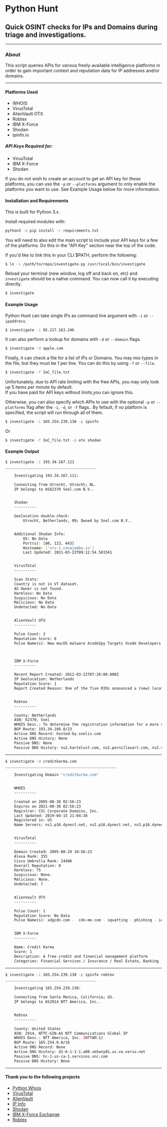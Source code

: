 # Python Hunt
## Quick OSINT checks for IPs and Domains during triage and investigations.

---

### About
This script queries APIs for various freely-available intelligence platforms
in order to gain important context and reputation data for IP addresses and/or
domains.

---

#### Platforms Used
* WHOIS
* VirusTotal
* AlienVault OTX
* Robtex
* IBM X-Force
* Shodan
* ipinfo.io


##### API Keys Required for:
* VirusTotal
* IBM X-Force
* Shodan

If you do not wish to create an account to get an API key for these platforms,
you can use the `-p` or `--platforms` argument to only enable the platforms you want
to use.  See Example Usage below for more information.


#### Installation and Requirements
This is built for Python 3.x.

Install required modules with:
```bash
python3 -m pip install -r requirements.txt
```

You will need to also edit the main script to include your API keys for a few
of the platforms.  Do this in the "API Key" section near the top of the code.

If you'd like to link this in your CLI $PATH, perform the following:
```bash
$ ln -s /path/to/repo/investigate.py /usr/local/bin/investigate
```
Reload your terminal (new window, log off and back on, etc) and `investigate`
should be a native command.  You can now call it by executing directly.
```bash
$ investigate
```


#### Example Usage
Python Hunt can take single IPs as command line argument with `-i` or `--ipaddress`.
```bash
$ investigate -i 95.217.163.246
```

It can also perform a lookup for domains with `-d` or `--domain` flags.
```bash
$ investigate -d apple.com
```
Finally, it can check a file for a list of IPs or Domains.
You may mix types in the file, but they must be 1 per line.
You can do this by using `-f` or `--file`.

```bash
$ investigate -f IoC_file.txt
```
Unfortunately, due to API rate limiting with the free APIs, you may only
look up 5 items per minute by default.  
If you have paid for API keys without limits,you can ignore this.  

Otherwise, you can also specify which APIs to use with the optional `-p` 
or `--platforms` flag after the `-i`, `-d`, or `-f` flags..
By fefault, if no platform is specified, the script will run through all
of them.

```bash
$ investigate -i 165.254.239.130 -p ipinfo
```
Or
```bash
$ investigate -f IoC_file.txt -p otx shodan
```

#### Example Output

```bash
$ investigate -i 193.34.167.111
_________________________________________

    Investigating 193.34.167.111:

    Connecting from Utrecht, Utrecht; NL.
    IP belongs to AS62370 Snel.com B.V..


    Shodan
    ----------

    Geolocation double-check:
        Utrecht, Netherlands, 09; Owned by Snel.com B.V..


    Additional Shodan Info:
        OS: No Data
        Port(s): [80, 123, 443]
        Hostname: ['srv-1.canajambe.io']
        Last Updated: 2021-03-22T09:12:54.583341


    VirusTotal
    ----------

    Scan Stats:
    Country is not in VT dataset.
    AS Owner is not found.
    Harmless: No Data
    Suspicious: No Data
    Malicious: No Data
    Undetected: No Data


    AlienVault OTX
    ----------

    Pulse Count: 3
    Reputation Score: 0
    Pulse Name(s): New macOS malware XcodeSpy Targets Xcode Developers with EggShell Backdoor, New macOS malware XcodeSpy Targets Xcode Developers with EggShell Backdoor, New macOS malware XcodeSpy Targets Xcode Developers with EggShell Backdoor - SentinelLabs



    IBM X-Force
    ----------

    Recent Report Created: 2012-03-22T07:26:00.000Z
    IP Geolocation: Netherlands
    Reputation Score: 1
    Report Created Reason: One of the five RIRs announced a (new) location mapping of the IP.


    Robtex
    ----------

    County: Netherlands
    ASN: 62370, Snel
    WHOIS Desc.: To determine the registration information for a more specific range, please try a more specific query. If you see this object as a result of a single IP query, it means the IP address is currently in the free pool of address space managed by the RIPE NCC.
    BGP Route: 193.34.166.0/23
    Active DNS Record: hosted-by.snelis.com
    Active DNS History: None
    Passive DNS: None
    Passive DNS History: ns2.hartelust.com, ns2.pernillasart.com, ns2.vesconet.com

  ```

---

```bash
$ investigate -d creditkarma.com
__________________________________________________

    Investigating Domain "creditkarma.com"


    WHOIS
    ----------

    Created on 2005-08-30 02:56:23
    Expires on 2021-08-30 02:56:23
    Registrar: CSC Corporate Domains, Inc.
    Last Updated: 2019-04-15 21:04:38
    Registered in: US
    Name Servers: ns1.p16.dynect.net, ns2.p16.dynect.net, ns3.p16.dynect.net, ns4.p16.dynect.net


    VirusTotal
    ----------

    Domain Created: 2005-08-29 10:56:23
    Alexa Rank: 355
    Cisco Umbrella Rank: 24496
    Overall Reputation: 0
    Harmless: 75
    Suspicious: None.
    Malicious: None.
    Undetected: 7


    AlienVault OTX
    ----------

    Pulse Count: 1
    Reputation Score: No Data
    Pulse Name(s): xdgcdn.com -  cdn-me.com - squatting - phishing - icloud - itunes - music - inaudible - bluetooth - nfc - hacking the human


    IBM X-Force
    ----------

    Name: Credit Karma
    Score: 1
    Description: A free credit and financial management platform
    Categories: Financial Services / Insurance / Real Estate, Banking

```

---

```bash
$ investigate -i 165.254.239.130 -p ipinfo robtex
_________________________________________

    Investigating 165.254.239.130:

    Connecting from Santa Monica, California; US.
    IP belongs to AS2914 NTT America, Inc..


    Robtex
    ----------

    County: United States
    ASN: 2914, NTTC-GIN-AS NTT Communications Global IP
    WHOIS Desc.: NTT America, Inc. (NTTAM-1)
    BGP Route: 165.254.0.0/16
    Active DNS Record: None
    Active DNS History: d1-6-1-1-1.a00.smtwny01.us.ce.verio.net
    Passive DNS: hc-1-us-ca-1.services.vnc.com
    Passive DNS History: None

```

---

#### Thank you to the following projects
* [Python Whois](https://pypi.org/project/python-whois/)
* [VirusTotal](https://virustotal.com)
* [AlienVault](https://otx.alienvault.com)
* [IP Info](https://ipinfo.io)
* [Shodan](https://shodan.io)
* [IBM X-Force Exchange](https://exchange.xforce.ibmcloud.com/)
* [Robtex](https://www.robtex.com)


